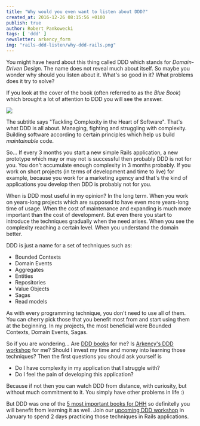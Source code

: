 ```yaml
---
title: "Why would you even want to listen about DDD?"
created_at: 2016-12-26 08:15:56 +0100
publish: true
author: Robert Pankowecki
tags: [ 'ddd' ]
newsletter: arkency_form
img: "rails-ddd-listen/why-ddd-rails.png"
---
```


You might have heard about this thing called DDD which stands for _Domain-Driven Design_.
The name does not reveal much about itself. So maybe you wonder why should you listen
about it. What's so good in it? What problems does it try to solve?

<!-- more -->

If you look at the cover of the book (often referred to as the _Blue Book_) which brought
a lot of attention to DDD you will see the answer.

![](https://t0.gstatic.com/images?q=tbn:ANd9GcRMZdy6ljlwtPjLnytZhArgnMkeQX9SusHSVtmIur3sTlNOhp2E)

The subtitle says "Tackling Complexity in the Heart of Software". That's what DDD is all about.
Managing, fighting and struggling with complexity. Building software according to certain
principles which help us build *maintainable* code.

So... If every 3 months you start a new simple Rails application, a new prototype which may or may
not is successful then probably DDD is not for you. You don't accumulate enough complexity in 3
months probably. If you work on short projects (in terms of development and time to live)
for example, because you work for a marketing agency and that's the kind of applications you develop
then DDD is probably not for you.

When is DDD most useful in my opinion? In the long term. When you work on years-long projects
which are supposed to have even more years-long time of usage. When the cost of maintenance
and expanding is much more important than the cost of development. But even there you start to
introduce the techniques gradually when the need arises. When you see the complexity reaching a certain level. When you understand the domain better.

DDD is just a name for a set of techniques such as:

* Bounded Contexts
* Domain Events
* Aggregates
* Entities
* Repositories
* Value Objects
* Sagas
* Read models

As with every programming technique, you don't need to use all of them. You can cherry pick those that you benefit most from and start using them at the beginning. In my projects, the most beneficial were Bounded Contexts, Domain Events, Sagas.

So if you are wondering... Are [DDD books](https://www.amazon.com/Domain-Driven-Design-Tackling-Complexity-Software/dp/0321125215) for me? Is [Arkency's DDD workshop](/ddd-training/) for me? Should I invest my
time and money into learning those techniques? Then the first questions you should ask yourself is

* Do I have complexity in my application that I struggle with?
* Do I feel the pain of developing this application?

Because if not then you can watch DDD from distance, with curiosity, but without much commitment to it.
You simply have other problems in life :)

But DDD was one of the [5 most important books for DHH](https://signalvnoise.com/posts/3375-the-five-programming-books-that-meant-most-to-me)
so definitelly you will benefit from learning it as well. Join our [upcoming DDD workshop](/ddd-training/)
in January to spend 2 days practicing those techniques in Rails applications.
